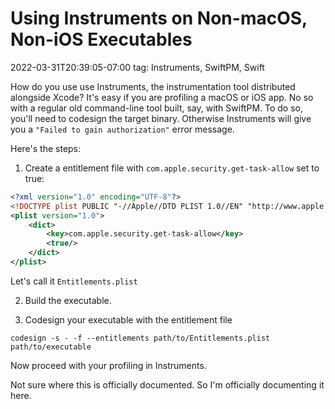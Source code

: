 # Using Instruments on Non-macOS, Non-iOS Executables
2022-03-31T20:39:05-07:00
tag: Instruments, SwiftPM, Swift

How do you use use Instruments, the instrumentation tool distributed alongside Xcode? It's easy if you are
profiling a macOS or iOS app. No so with a regular old command-line tool built, say, with SwiftPM. To do so,
you'll need to codesign the target binary. Otherwise Instruments will give you a `"Failed to gain
authorization"` error message.

Here's the steps:

1. Create a entitlement file with `com.apple.security.get-task-allow` set to true:

```xml
<?xml version="1.0" encoding="UTF-8"?>
<!DOCTYPE plist PUBLIC "-//Apple//DTD PLIST 1.0//EN" "http://www.apple.com/DTDs/PropertyList-1.0.dtd">
<plist version="1.0">
    <dict>
        <key>com.apple.security.get-task-allow</key>
        <true/>
    </dict>
</plist>
```

Let's call it `Entitlements.plist`

2. Build the executable.

3. Codesign your executable with the entitlement file

```
codesign -s - -f --entitlements path/to/Entitlements.plist path/to/executable
```

Now proceed with your profiling in Instruments.

Not sure where this is officially documented. So I'm officially documenting it here.

